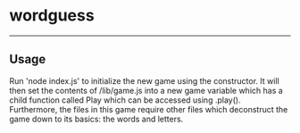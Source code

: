 # wordguess

---

## Usage
Run 'node index.js' to initialize the new game using the constructor. It will then set the contents of /lib/game.js into a new game variable which has a child function called Play which can be accessed using .play(). Furthermore, the files in this game require other files which deconstruct the game down to its basics: the words and letters.
